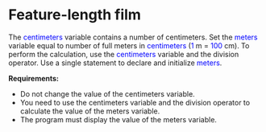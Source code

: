
# Feature-length film

The <span style="color:blue">centimeters</span> variable contains a number of centimeters.
Set the <span style="color:blue">meters</span> variable equal to number of full meters in
<span style="color:blue">centimeters</span> (<span style="color:blue">1</span> m = <span style="color:blue">100</span> cm).
To perform the calculation, use the <span style="color:blue">centimeters</span> variable and the division operator.
Use a single statement to declare and initialize <span style="color:blue">meters</span>.

**Requirements:**

* Do not change the value of the centimeters variable.
* You need to use the centimeters variable and the division operator to calculate the value of the meters variable.
* The program must display the value of the meters variable.